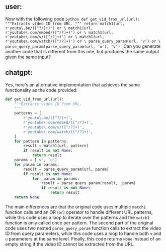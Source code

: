 

## user: 

Now with the following code
    ```python
    def get_vid_from_url(url):
        """Extracts video ID from URL.
        """
        return match1(url, r'youtu\.be/([^?/]+)') or \
          match1(url, r'youtube\.com/embed/([^/?]+)') or \
          match1(url, r'youtube\.com/v/([^/?]+)') or \
          match1(url, r'youtube\.com/watch/([^/?]+)') or \
          parse_query_param(url, 'v') or \
          parse_query_param(parse_query_param(url, 'u'), 'v')
    ```
    Can you generate another code that is different from this one, but produces the same output given the same input?

## chatgpt: 

Yes, here's an alternative implementation that achieves the same functionality as the code provided:

```python
def get_vid_from_url(url):
    """Extracts video ID from URL.
    """
    patterns = [
        r'youtu\.be/([^?/]+)',
        r'youtube\.com/embed/([^/?]+)',
        r'youtube\.com/v/([^/?]+)',
        r'youtube\.com/watch/([^/?]+)',
    ]
    for pattern in patterns:
        result = match1(url, pattern)
        if result is not None:
            return result
    params = ['v', 'u']
    for param in params:
        result = parse_query_param(url, param)
        if result is not None:
            for _param in params:
                result = parse_query_param(result, _param)
                if result is not None:
                    return result
    return None
```
The main differences are that the original code uses multiple `match1` function calls and an OR (`or`) operator to handle different URL patterns, while this code uses a loop to iterate over the patterns and the `match1` function is only called once per pattern. The second part of the original code uses two nested `parse_query_param` function calls to extract the video ID from query parameters, while this code uses a loop to handle both `v` and `u` parameters at the same level. Finally, this code returns `None` instead of an empty string if the video ID cannot be extracted from the URL.